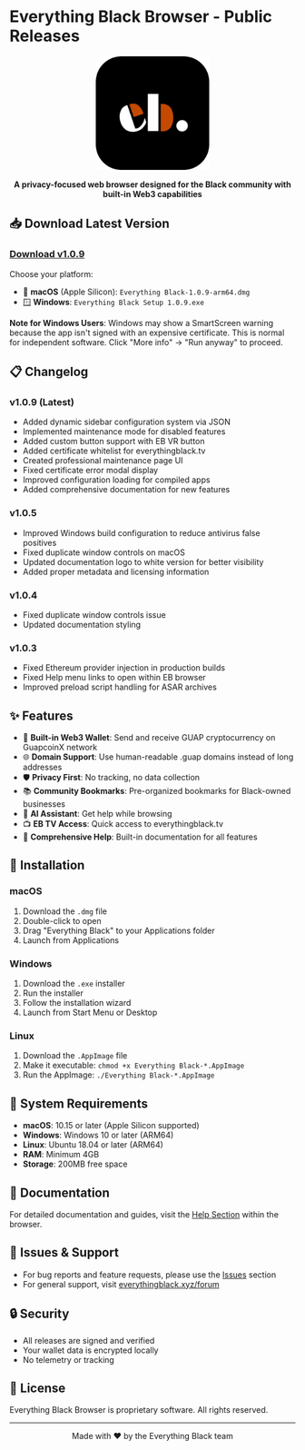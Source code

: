 # Everything Black Browser - Public Releases

<p align="center">
  <img src="https://raw.githubusercontent.com/webdeeva/eb-browser-releases/main/logo.png" alt="Everything Black Browser Logo" width="200">
</p>

<p align="center">
  <strong>A privacy-focused web browser designed for the Black community with built-in Web3 capabilities</strong>
</p>

## 📥 Download Latest Version

### [Download v1.0.9](https://github.com/webdeeva/eb2new/releases/tag/v1.0.9)

Choose your platform:
- 🍎 **macOS** (Apple Silicon): `Everything Black-1.0.9-arm64.dmg`
- 🪟 **Windows**: `Everything Black Setup 1.0.9.exe`

**Note for Windows Users**: Windows may show a SmartScreen warning because the app isn't signed with an expensive certificate. This is normal for independent software. Click "More info" → "Run anyway" to proceed.

## 📋 Changelog

### v1.0.9 (Latest)
- Added dynamic sidebar configuration system via JSON
- Implemented maintenance mode for disabled features
- Added custom button support with EB VR button
- Added certificate whitelist for everythingblack.tv
- Created professional maintenance page UI
- Fixed certificate error modal display
- Improved configuration loading for compiled apps
- Added comprehensive documentation for new features

### v1.0.5
- Improved Windows build configuration to reduce antivirus false positives
- Fixed duplicate window controls on macOS
- Updated documentation logo to white version for better visibility
- Added proper metadata and licensing information

### v1.0.4
- Fixed duplicate window controls issue
- Updated documentation styling

### v1.0.3
- Fixed Ethereum provider injection in production builds
- Fixed Help menu links to open within EB browser
- Improved preload script handling for ASAR archives

## ✨ Features

- 🔐 **Built-in Web3 Wallet**: Send and receive GUAP cryptocurrency on GuapcoinX network
- 🌐 **Domain Support**: Use human-readable .guap domains instead of long addresses
- 🛡️ **Privacy First**: No tracking, no data collection
- 📚 **Community Bookmarks**: Pre-organized bookmarks for Black-owned businesses
- 🤖 **AI Assistant**: Get help while browsing
- 📺 **EB TV Access**: Quick access to everythingblack.tv
- 📖 **Comprehensive Help**: Built-in documentation for all features

## 🚀 Installation

### macOS
1. Download the `.dmg` file
2. Double-click to open
3. Drag "Everything Black" to your Applications folder
4. Launch from Applications

### Windows
1. Download the `.exe` installer
2. Run the installer
3. Follow the installation wizard
4. Launch from Start Menu or Desktop

### Linux
1. Download the `.AppImage` file
2. Make it executable: `chmod +x Everything Black-*.AppImage`
3. Run the AppImage: `./Everything Black-*.AppImage`

## 🔧 System Requirements

- **macOS**: 10.15 or later (Apple Silicon supported)
- **Windows**: Windows 10 or later (ARM64)
- **Linux**: Ubuntu 18.04 or later (ARM64)
- **RAM**: Minimum 4GB
- **Storage**: 200MB free space

## 📖 Documentation

For detailed documentation and guides, visit the [Help Section](https://github.com/webdeeva/eb-browser-releases/wiki) within the browser.

## 🐛 Issues & Support

- For bug reports and feature requests, please use the [Issues](https://github.com/webdeeva/eb-browser-releases/issues) section
- For general support, visit [everythingblack.xyz/forum](https://everythingblack.xyz/forum)

## 🔒 Security

- All releases are signed and verified
- Your wallet data is encrypted locally
- No telemetry or tracking

## 📜 License

Everything Black Browser is proprietary software. All rights reserved.

---

<p align="center">
  Made with ❤️ by the Everything Black team
</p>